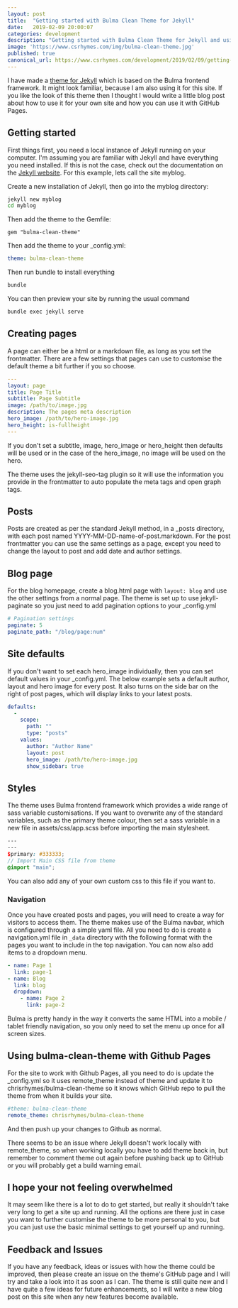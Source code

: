 ```yaml
---
layout: post
title:  "Getting started with Bulma Clean Theme for Jekyll"
date:   2019-02-09 20:00:07
categories: development
description: "Getting started with Bulma Clean Theme for Jekyll and using it with GitHub Pages"
image: 'https://www.csrhymes.com/img/bulma-clean-theme.jpg'
published: true
canonical_url: https://www.csrhymes.com/development/2019/02/09/getting-started-with-bulma-clean-theme.html
---
```


I have made a [theme for Jekyll](https://rubygems.org/gems/bulma-clean-theme) which is based on the Bulma frontend framework. It might look familiar, because I am also using it for this site. If you like the look of this theme then I thought I would write a little blog post about how to use it for your own site and how you can use it with GitHub Pages. 

## Getting started

First things first, you need a local instance of Jekyll running on your computer. I'm assuming you are familiar with Jekyll and have everything you need installed. If this is not the case, check out the documentation on the [Jekyll website](https://jekyllrb.com/docs/). For this example, lets call the site myblog.

Create a new installation of Jekyll, then go into the myblog directory:
```bash
jekyll new myblog
cd myblog
```

Then add the theme to the Gemfile:
```
gem "bulma-clean-theme"
```

Then add the theme to your _config.yml:
```yaml
theme: bulma-clean-theme
```

Then run bundle to install everything
```bash
bundle
```

You can then preview your site by running the usual command
```bash
bundle exec jekyll serve
```

## Creating pages

A page can either be a html or a markdown file, as long as you set the frontmatter. There are a few settings that pages can use to customise the default theme a bit further if you so choose. 

```yaml
---
layout: page
title: Page Title
subtitle: Page Subtitle
image: /path/to/image.jpg
description: The pages meta description
hero_image: /path/to/hero-image.jpg
hero_height: is-fullheight
---
```

If you don't set a subtitle, image, hero_image or hero_height then defaults will be used or in the case of the hero_image, no image will be used on the hero. 

The theme uses the jekyll-seo-tag plugin so it will use the information you provide in the frontmatter to auto populate the meta tags and open graph tags. 

## Posts

Posts are created as per the standard Jekyll method, in a _posts directory, with each post named YYYY-MM-DD-name-of-post.markdown. For the post frontmatter you can use the same settings as a page, except you need to change the layout to post and add date and author settings. 

## Blog page

For the blog homepage, create a blog.html page with `layout: blog` and use the other settings from a normal page. The theme is set up to use jekyll-paginate so you just need to add pagination options to your _config.yml

```yml
# Pagination settings
paginate: 5
paginate_path: "/blog/page:num"
```

## Site defaults

If you don't want to set each hero_image individually, then you can set default values in your _config.yml. The below example sets a default author, layout and hero image for every post. It also turns on the side bar on the right of post pages, which will display links to your latest posts. 

```yml
defaults:
  -
    scope:
      path: ""
      type: "posts"
    values:
      author: "Author Name"
      layout: post
      hero_image: /path/to/hero-image.jpg
      show_sidebar: true
```

## Styles

The theme uses Bulma frontend framework which provides a wide range of sass variable customisations. If you want to overwrite any of the standard variables, such as the primary theme colour, then set a sass variable in a new file in assets/css/app.scss before importing the main stylesheet.

```scss
---
---
$primary: #333333;
// Import Main CSS file from theme
@import "main";
```

You can also add any of your own custom css to this file if you want to. 

### Navigation

Once you have created posts and pages, you will need to create a way for visitors to access them. The theme makes use of the Bulma navbar, which is configured through a simple yaml file. All you need to do is create a navigation.yml file in `_data` directory with the following format with the pages you want to include in the top navigation. You can now also add items to a dropdown menu.

```yaml
- name: Page 1
  link: page-1
- name: Blog
  link: blog
  dropdown: 
    - name: Page 2
      link: page-2
```

Bulma is pretty handy in the way it converts the same HTML into a mobile / tablet friendly navigation, so you only need to set the menu up once for all screen sizes. 

## Using bulma-clean-theme with Github Pages

For the site to work with Github Pages, all you need to do is update the _config.yml so it uses remote_theme instead of theme and update it to chrisrhymes/bulma-clean-theme so it knows which GitHub repo to pull the theme from when it builds your site. 

```yaml
#theme: bulma-clean-theme
remote_theme: chrisrhymes/bulma-clean-theme
```

And then push up your changes to Github as normal. 

There seems to be an issue where Jekyll doesn't work locally with remote_theme, so when working locally you have to add theme back in, but remember to comment theme out again before pushing back up to GitHub or you will probably get a build warning email.

## I hope your not feeling overwhelmed

It may seem like there is a lot to do to get started, but really it shouldn't take very long to get a site up and running. All the options are there just in case you want to further customise the theme to be more personal to you, but you can just use the basic minimal settings to get yourself up and running. 

## Feedback and Issues

If you have any feedback, ideas or issues with how the theme could be improved, then please create an issue on the theme's GitHub page and I will try and take a look into it as soon as I can. The theme is still quite new and I have quite a few ideas for future enhancements, so I will write a new blog post on this site when any new features become available. 